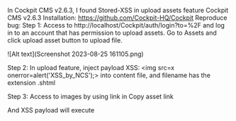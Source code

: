 In Cockpit CMS v2.6.3, I found Stored-XSS in upload assets feature
Cockpit CMS v2.6.3
Installation: https://github.com/Cockpit-HQ/Cockpit
Reproduce bug:
Step 1: Access to http://localhost/Cockpit/auth/login?to=%2F and log in to an account that has permission to upload assets. Go to Assets and click upload asset button to upload file.

![Alt text](Screenshot 2023-08-25 161105.png)

Step 2: In upload feature, inject payload XSS: <img src=x onerror=alert('XSS_by_NCS');> into content file, and filename has the extension .shtml
 
Step 3: Access to images by using link in Copy asset link
 
And XSS payload will execute
 
